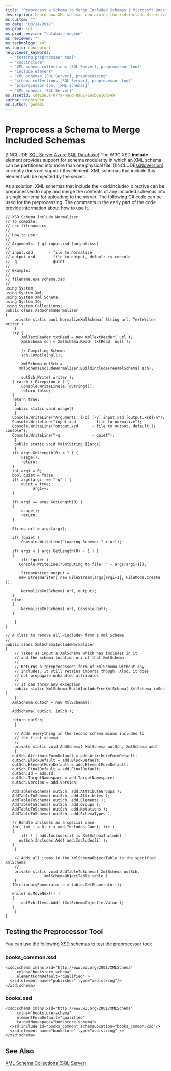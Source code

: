 ```yaml
---
title: "Preprocess a Schema to Merge Included Schemas | Microsoft Docs"
description: Learn how XML schemas containing the xsd:include directive can be preprocessed to copy and merge the contents of any included schemas into a single schema.
ms.custom: ""
ms.date: "03/14/2017"
ms.prod: sql
ms.prod_service: "database-engine"
ms.reviewer: ""
ms.technology: xml
ms.topic: conceptual
helpviewer_keywords: 
  - "testing preprocessor tool"
  - "xsd:include"
  - "XML schema collections [SQL Server], preprocessor tool"
  - "include element"
  - "XML schemas [SQL Server], preprocessing"
  - "schema collections [SQL Server], preprocessor tool"
  - "preprocessor tool [XML schemas]"
  - "XML schemas [SQL Server]"
ms.assetid: cde1de5f-077a-4a6d-8a81-1ecb6e10d549
author: MightyPen
ms.author: genemi
---
```

# Preprocess a Schema to Merge Included Schemas
[!INCLUDE [SQL Server Azure SQL Database](../../includes/applies-to-version/sql-asdb.md)]
  The W3C XSD **include** element provides support for schema modularity in which an XML schema can be partitioned into more than one physical file. [!INCLUDE[ssNoVersion](../../includes/ssnoversion-md.md)] currently does not support this element. XML schemas that include this element will be rejected by the server.  
  
 As a solution, XML schemas that include the \<xsd:include> directive can be preprocessed to copy and merge the contents of any included schemas into a single schema for uploading to the server. The following C# code can be used for the preprocessing. The comments in the early part of the code provide information about how to use it.  
  
```  
// XSD Schema Include Normalizer  
// To compile:   
// csc filename.cs  
//  
// How to use:  
//  
// Arguments: [-q] input.xsd [output.xsd]  
//  
// input.xsd       - file to normalize  
// output.xsd      - file to output, default is console  
// -q              - quiet  
//   
// Example:  
//   
// filename.exe schema.xsd  
//   
using System;  
using System.Xml;  
using System.Xml.Schema;  
using System.IO;  
using System.Collections;  
public class XsdSchemaNormalizer  
{  
    private static bool NormalizeXmlSchema( String url, TextWriter writer )  
    {  
   try {  
       XmlTextReader txtRead = new XmlTextReader( url );  
       XmlSchema sch = XmlSchema.Read( txtRead, null );  
  
       // Compiling Schema  
       sch.Compile(null);  
  
       XmlSchema outSch =   
      XmlSchemaIncludeNormalizer.BuildIncludeFreeXmlSchema( sch);  
  
       outSch.Write( writer );  
   } catch ( Exception e ) {  
       Console.WriteLine(e.ToString());  
       return false;  
   }  
   return true;  
    }  
    public static void usage()  
    {  
   Console.WriteLine("Arguments: [-q] [-v] input.xsd [output.xsd]\n");  
   Console.WriteLine("input.xsd       - file to normalize");  
   Console.WriteLine("output.xsd      - file to output, default is console");  
   Console.WriteLine("-q              - quiet");  
    }  
    public static void Main(String []args)  
    {  
   if( args.GetLength(0) < 1 ) {  
       usage();  
       return;  
   }  
   int argi = 0;  
   bool quiet = false;  
   if( args[argi] == "-q" ) {  
       quiet = true;  
            argi++;  
   }  
  
   if( argi == args.GetLength(0) )  
   {  
       usage();  
       return;  
   }  
  
   String url = args[argi];  
  
   if( !quiet )  
       Console.WriteLine("Loading Schema: " + url);  
  
   if( argi < ( args.GetLength(0) - 1 ) )  
   {  
       if( !quiet )  
      Console.WriteLine("Outputing to file: " + args[argi+1]);  
  
       StreamWriter output =   
      new StreamWriter( new FileStream(args[argi+1], FileMode.Create ));  
  
       NormalizeXmlSchema( url, output);  
   }  
   else   
   {  
       NormalizeXmlSchema( url, Console.Out);  
   }  
  
    }  
}  
  
// A class to remove all <include> from a Xml Schema  
//  
public class XmlSchemaIncludeNormalizer  
{  
    // Takes as input a XmlSchema which has includes in it   
    // and the schema location uri of that XmlSchema  
    //   
    // Returns a "preprocessed" form of XmlSchema without any   
    // includes. It still retains imports though. Also, it does  
    // not propagate unhandled attributes  
    //  
    // It can throw any exception  
    public static XmlSchema BuildIncludeFreeXmlSchema( XmlSchema inSch )  
    {  
   XmlSchema outSch = new XmlSchema();  
  
   AddSchema( outSch, inSch );  
  
   return outSch;  
    }  
  
    // Adds everything in the second schema minus includes to   
    // the first schema  
    //  
    private static void AddSchema( XmlSchema outSch, XmlSchema add)  
    {  
   outSch.AttributeFormDefault = add.AttributeFormDefault;  
   outSch.BlockDefault = add.BlockDefault;  
   outSch.ElementFormDefault = add.ElementFormDefault;  
   outSch.FinalDefault = add.FinalDefault;  
   outSch.Id = add.Id;  
   outSch.TargetNamespace = add.TargetNamespace;  
   outSch.Version = add.Version;  
  
   AddTableToSchema( outSch, add.AttributeGroups );  
   AddTableToSchema( outSch, add.Attributes );  
   AddTableToSchema( outSch, add.Elements );  
   AddTableToSchema( outSch, add.Groups );  
   AddTableToSchema( outSch, add.Notations );  
   AddTableToSchema( outSch, add.SchemaTypes );  
  
   // Handle includes as a special case  
   for( int i = 0; i < add.Includes.Count; i++ )  
   {  
       if( ! ( add.Includes[i] is XmlSchemaInclude) )  
      outSch.Includes.Add( add.Includes[i] );  
   }  
    }  
  
    // Adds all items in the XmlSchemaObjectTable to the specified XmlSchema  
    //  
    private static void AddTableToSchema( XmlSchema outSch,   
                 XmlSchemaObjectTable table )  
    {  
   IDictionaryEnumerator e = table.GetEnumerator();  
  
   while( e.MoveNext() )  
   {  
       outSch.Items.Add( (XmlSchemaObject)e.Value );  
   }  
    }  
}  
```  
  
## Testing the Preprocessor Tool  
 You can use the following XSD schemas to test the preprocessor tool:  
  
### books_common.xsd  
  
```  
<xsd:schema xmlns:xsd="http://www.w3.org/2001/XMLSchema"  
     xmlns="bookstore-schema"  
     elementFormDefault="qualified" >  
  <xsd:element name="publisher" type="xsd:string"/>  
</xsd:schema>  
```  
  
### books.xsd  
  
```  
<xsd:schema xmlns:xsd="http://www.w3.org/2001/XMLSchema"  
     xmlns="bookstore-schema"  
     elementFormDefault="qualified"  
     targetNamespace="bookstore-schema">  
  <xsd:include id="books_common" schemaLocation="books_common.xsd"/>  
  <xsd:element name="bookstore" type="xsd:string" />  
</xsd:schema>  
```  
  
## See Also  
 [XML Schema Collections &#40;SQL Server&#41;](../../relational-databases/xml/xml-schema-collections-sql-server.md)  
  
  
